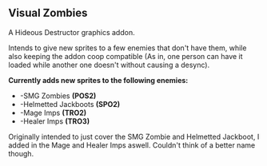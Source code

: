 ## Visual Zombies
A Hideous Destructor graphics addon.

Intends to give new sprites to a few enemies that don't have them, while also keeping the addon coop compatible (As in, one person can have it loaded while another one doesn't without causing a desync).

**Currently adds new sprites to the following enemies:**
*  -SMG Zombies **(POS2)**
*  -Helmetted Jackboots **(SPO2)**
*  -Mage Imps **(TRO2)**
*  -Healer Imps  **(TRO3)**
  
Originally intended to just cover the SMG Zombie and Helmetted Jackboot, I added in the Mage and Healer Imps aswell. Couldn't think of a better name though.
